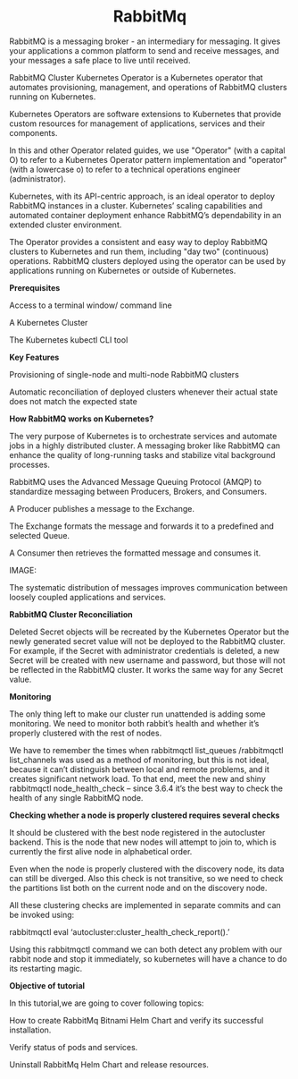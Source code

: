 <h1 align="center">RabbitMq</h1>


RabbitMQ is a messaging broker - an intermediary for messaging. It gives your applications a common platform to send and receive messages, and your messages a safe place to live until received.

RabbitMQ Cluster Kubernetes Operator is a Kubernetes operator that automates provisioning, management, and operations of RabbitMQ clusters running on Kubernetes.

Kubernetes Operators are software extensions to Kubernetes that provide custom resources for management of applications, services and their components.

In this and other Operator related guides, we use "Operator" (with a capital O) to refer to a Kubernetes Operator pattern implementation and "operator" (with a lowercase o) to refer to a technical operations engineer (administrator).

Kubernetes, with its API-centric approach, is an ideal operator to deploy RabbitMQ instances in a cluster. Kubernetes’ scaling capabilities and automated container deployment enhance RabbitMQ’s dependability in an extended cluster environment.

The Operator provides a consistent and easy way to deploy RabbitMQ clusters to Kubernetes and run them, including "day two" (continuous) operations. RabbitMQ clusters deployed using the operator can be used by applications running on Kubernetes or outside of Kubernetes.



**Prerequisites**

Access to a terminal window/ command line

A Kubernetes Cluster

The Kubernetes kubectl CLI tool


**Key Features**

Provisioning of single-node and multi-node RabbitMQ clusters

Automatic reconciliation of deployed clusters whenever their actual state does not match the expected state



**How RabbitMQ works on Kubernetes?**

The very purpose of Kubernetes is to orchestrate services and automate jobs in a highly distributed cluster. A messaging broker like RabbitMQ can enhance the quality of long-running tasks and stabilize vital background processes.

RabbitMQ uses the Advanced Message Queuing Protocol (AMQP) to standardize messaging between Producers, Brokers, and Consumers.

A Producer publishes a message to the Exchange.

The Exchange formats the message and forwards it to a predefined and selected Queue.

A Consumer then retrieves the formatted message and consumes it.

IMAGE:


The systematic distribution of messages improves communication between loosely coupled applications and services.


**RabbitMQ Cluster Reconciliation**

Deleted Secret objects will be recreated by the Kubernetes Operator but the newly generated secret value will not be deployed to the RabbitMQ cluster. For example, if the Secret with administrator credentials is deleted, a new Secret will be created with new username and password, but those will not be reflected in the RabbitMQ cluster. It works the same way for any Secret value.



**Monitoring**

The only thing left to make our cluster run unattended is adding some monitoring. We need to monitor both rabbit’s health and whether it’s properly clustered with the rest of nodes.

We have to remember the times when rabbitmqctl list_queues /rabbitmqctl list_channels was used as a method of monitoring, but this is not ideal, because it can’t distinguish between local and remote problems, and it creates significant network load. To that end, meet the new and shiny rabbitmqctl node_health_check – since 3.6.4 it’s the best way to check the health of any single RabbitMQ node.


**Checking whether a node is properly clustered requires several checks**


It should be clustered with the best node registered in the autocluster backend. This is the node that new nodes will attempt to join to, which is currently the first alive node in alphabetical order.

Even when the node is properly clustered with the discovery node, its data can still be diverged. Also this check is not transitive, so we need to check the partitions list both on the current node and on the discovery node.

All these clustering checks are implemented in separate commits and can be invoked using:

rabbitmqctl eval ‘autocluster:cluster_health_check_report().’

Using this rabbitmqctl command we can both detect any problem with our rabbit node and stop it immediately, so kubernetes will have a chance to do its restarting magic.

**Objective of tutorial**

In this tutorial,we are going to cover following topics:

How to create RabbitMq Bitnami Helm Chart and verify its successful installation.

Verify status of pods and services.

Uninstall RabbitMq Helm Chart and release resources.




